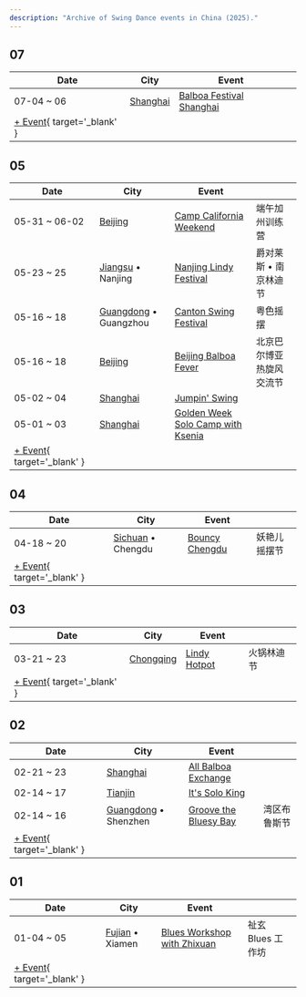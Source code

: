 ```yaml
---
description: "Archive of Swing Dance events in China (2025)."
---
```


## 07

| Date | City | Event | |
| --- | --- | --- | --- |
| 07-04 ~ 06 | [Shanghai](by_city.md#shanghai) | [Balboa Festival Shanghai](balboa-festival-shanghai-2025.md) |  |
| [+ Event](https://github.com/swingdance/events/issues/new?assignees=&labels=add+event&projects=&template=02-add_entity.yml&title=%5B2025%2Fcn%5D%20%3CName%3E&region=cn&province=&city=&org_id=&date_starts=2025-07-&date_ends=2025-07-){ target='_blank' }

## 05

| Date | City | Event | |
| --- | --- | --- | --- |
| 05-31 ~ 06-02 | [Beijing](by_city.md#beijing) | [Camp California Weekend](camp-california-weekend-2025.md) | 端午加州训练营 |
| 05-23 ~ 25 | [Jiangsu](by_city.md#jiangsu) • Nanjing | [Nanjing Lindy Festival](nanjing-lindy-festival-2025.md) | 爵对莱斯 • 南京林迪节 |
| 05-16 ~ 18 | [Guangdong](by_city.md#guangdong) • Guangzhou | [Canton Swing Festival](canton-swing-festival-2025.md) | 粤色摇摆 |
| 05-16 ~ 18 | [Beijing](by_city.md#beijing) | [Beijing Balboa Fever](beijing-balboa-fever-2025.md) | 北京巴尔博亚热旋风交流节 |
| 05-02 ~ 04 | [Shanghai](by_city.md#shanghai) | [Jumpin' Swing](jumpin-swing-2025.md) |  |
| 05-01 ~ 03 | [Shanghai](by_city.md#shanghai) | [Golden Week Solo Camp with Ksenia](golden-week-solo-camp-with-ksenia-2025.md) |  |
| [+ Event](https://github.com/swingdance/events/issues/new?assignees=&labels=add+event&projects=&template=02-add_entity.yml&title=%5B2025%2Fcn%5D%20%3CName%3E&region=cn&province=&city=&org_id=&date_starts=2025-05-&date_ends=2025-05-){ target='_blank' }

## 04

| Date | City | Event | |
| --- | --- | --- | --- |
| 04-18 ~ 20 | [Sichuan](by_city.md#sichuan) • Chengdu | [Bouncy Chengdu](bouncy-chengdu-2025.md) | 妖艳儿摇摆节 |
| [+ Event](https://github.com/swingdance/events/issues/new?assignees=&labels=add+event&projects=&template=02-add_entity.yml&title=%5B2025%2Fcn%5D%20%3CName%3E&region=cn&province=&city=&org_id=&date_starts=2025-04-&date_ends=2025-04-){ target='_blank' }

## 03

| Date | City | Event | |
| --- | --- | --- | --- |
| 03-21 ~ 23 | [Chongqing](by_city.md#chongqing) | [Lindy Hotpot](lindy-hotpot-2025.md) | 火锅林迪节 |
| [+ Event](https://github.com/swingdance/events/issues/new?assignees=&labels=add+event&projects=&template=02-add_entity.yml&title=%5B2025%2Fcn%5D%20%3CName%3E&region=cn&province=&city=&org_id=&date_starts=2025-03-&date_ends=2025-03-){ target='_blank' }

## 02

| Date | City | Event | |
| --- | --- | --- | --- |
| 02-21 ~ 23 | [Shanghai](by_city.md#shanghai) | [All Balboa Exchange](all-balboa-exchange-2025.md) |  |
| 02-14 ~ 17 | [Tianjin](by_city.md#tianjin) | [It's Solo King](its-solo-king-2025.md) |  |
| 02-14 ~ 16 | [Guangdong](by_city.md#guangdong) • Shenzhen | [Groove the Bluesy Bay](groove-the-bluesy-bay-2025.md) | 湾区布鲁斯节 |
| [+ Event](https://github.com/swingdance/events/issues/new?assignees=&labels=add+event&projects=&template=02-add_entity.yml&title=%5B2025%2Fcn%5D%20%3CName%3E&region=cn&province=&city=&org_id=&date_starts=2025-02-&date_ends=2025-02-){ target='_blank' }

## 01

| Date | City | Event | |
| --- | --- | --- | --- |
| 01-04 ~ 05 | [Fujian](by_city.md#fujian) • Xiamen | [Blues Workshop with Zhixuan](blues-workshop-with-zhixuan-2025.md) | 祉玄 Blues 工作坊 |
| [+ Event](https://github.com/swingdance/events/issues/new?assignees=&labels=add+event&projects=&template=02-add_entity.yml&title=%5B2025%2Fcn%5D%20%3CName%3E&region=cn&province=&city=&org_id=&date_starts=2025-01-&date_ends=2025-01-){ target='_blank' }
